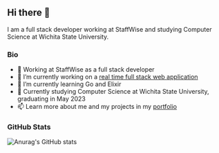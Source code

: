 ## Hi there 👋

I am a full stack developer working at StaffWise and studying Computer Science at Wichita State University.

<!--
**mir-mirsodikov/mir-mirsodikov** is a ✨ _special_ ✨ repository because its `README.md` (this file) appears on your GitHub profile.

Here are some ideas to get you started:

- 👯 I’m looking to collaborate on ...
- 🤔 I’m looking for help with ...
- 💬 Ask me about ...
- 😄 Pronouns: ...
- ⚡ Fun fact: ...
-->

### Bio

- :office: Working at StaffWise as a full stack developer
- 🔭 I’m currently working on a [real time full stack web application](https://github.com/Hermes-Chat-App)
- 🌱 I’m currently learning Go and Elixir
- :school_satchel: Currently studying Computer Science at Wichita State University, graduating in May 2023
- 📫 Learn more about me and my projects in my [portfolio](https://mmir.dev)


### GitHub Stats

![Anurag's GitHub stats](https://github-readme-stats.vercel.app/api?username=mir-mirsodikov&count_private=true)
